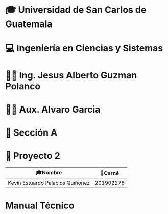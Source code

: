 # 🎓 Universidad de San Carlos de Guatemala

# 💻 Ingeniería en Ciencias y Sistemas

# 👨‍🏫 Ing. Jesus Alberto Guzman Polanco

# 👨‍🏫 Aux. Alvaro Garcia

# 🏫 Sección A

# 📂 Proyecto 2

| 🎓Nombre                         | 📛Carné   |
| -------------------------------- | --------- |
| Kevin Estuardo Palacios Quiñonez | 201902278 |

# Manual Técnico
